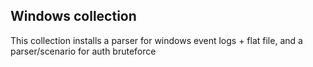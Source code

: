 ## Windows collection

This collection installs a parser for windows event logs + flat file, and a parser/scenario for auth bruteforce
